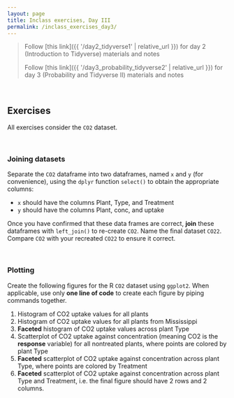 ```yaml
---
layout: page
title: Inclass exercises, Day III
permalink: /inclass_exercises_day3/
---
```

> Follow [this link]({{ '/day2_tidyverse1' | relative_url }}) for day 2 (Introduction to Tidyverse) materials and notes
>
> Follow [this link]({{ '/day3_probability_tidyverse2' | relative_url }}) for day 3 (Probability and Tidyverse II) materials and notes

<br>


## Exercises

All exercises consider the `CO2` dataset. 

<br>

### Joining datasets

Separate the `CO2` dataframe into two dataframes, named `x` and `y` (for convenience), using the `dplyr` function `select()` to obtain the appropriate columns:

+ `x` should have the columns Plant, Type, and Treatment
+ `y` should have the columns Plant, conc, and uptake

Once you have confirmed that these data frames are correct, **join** these dataframes with `left_join()` to re-create `CO2`. Name the final dataset `CO22`. Compare `CO2` with your recreated `CO22` to ensure it correct.

<br>

### Plotting

Create the following figures for the R `CO2` dataset using `ggplot2`. When applicable, use only **one line of code** to create each figure by piping commands together.
 
1. Histogram of CO2 uptake values for all plants
2. Histogram of CO2 uptake values for all plants from Mississippi
3. **Faceted** histogram of CO2 uptake values across plant Type
4. Scatterplot of CO2 uptake against concentration (meaning CO2 is the **response** variable) for all nontreated plants, where points are colored by plant Type
5. **Faceted** scatterplot of CO2 uptake against concentration across plant Type, where points are colored by Treatment
6. **Faceted** scatterplot of CO2 uptake against concentration across plant Type and Treatment, i.e. the final figure should have 2 rows and 2 columns. 








